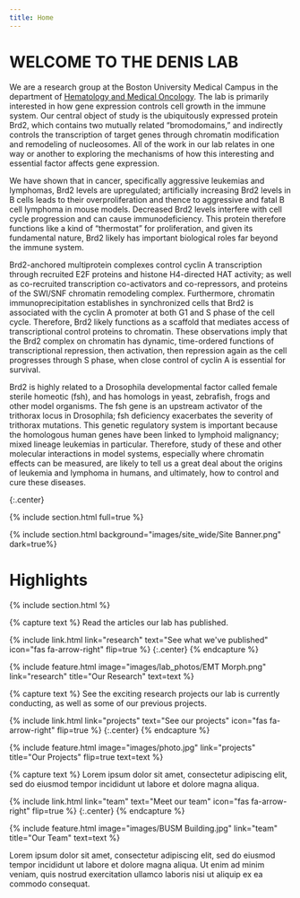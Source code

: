 ```yaml
---
title: Home
---
```


# WELCOME TO THE DENIS LAB

We are a research group at the Boston University Medical Campus in the department of [Hematology and Medical Oncology](https://www.bumc.bu.edu/hematology/). The lab is primarily interested in how gene expression controls cell growth in the immune system. Our central object of study is the ubiquitously expressed protein Brd2, which contains two mutually related “bromodomains,” and indirectly controls the transcription of target genes through chromatin modification and remodeling of nucleosomes. All of the work in our lab relates in one way or another to exploring the mechanisms of how this interesting and essential factor affects gene expression. <br>

We have shown that in cancer, specifically aggressive leukemias and lymphomas, Brd2 levels are upregulated; artificially increasing Brd2 levels in B cells leads to their overproliferation and thence to aggressive and fatal B cell lymphoma in mouse models. Decreased Brd2 levels interfere with cell cycle progression and can cause immunodeficiency. This protein therefore functions like a kind of “thermostat” for proliferation, and given its fundamental nature, Brd2 likely has important biological roles far beyond the immune system. <br>

Brd2-anchored multiprotein complexes control cyclin A transcription through recruited E2F proteins and histone H4-directed HAT activity; as well as co-recruited transcription co-activators and co-repressors, and proteins of the SWI/SNF chromatin remodeling complex. Furthermore, chromatin immunoprecipitation establishes in synchronized cells that Brd2 is associated with the cyclin A promoter at both G1 and S phase of the cell cycle. Therefore, Brd2 likely functions as a scaffold that mediates access of transcriptional control proteins to chromatin. These observations imply that the Brd2 complex on chromatin has dynamic, time-ordered functions of transcriptional repression, then activation, then repression again as the cell progresses through S phase, when close control of cyclin A is essential for survival.<br>

Brd2 is highly related to a Drosophila developmental factor called female sterile homeotic (fsh), and has homologs in yeast, zebrafish, frogs and other model organisms. The fsh gene is an upstream activator of the trithorax locus in Drosophila; fsh deficiency exacerbates the severity of trithorax mutations. This genetic regulatory system is important because the homologous human genes have been linked to lymphoid malignancy; mixed lineage leukemias in particular. Therefore, study of these and other molecular interactions in model systems, especially where chromatin effects can be measured, are likely to tell us a great deal about the origins of leukemia and lymphoma in humans, and ultimately, how to control and cure these diseases.<br>

{:.center}

{% include section.html full=true %}

{% include section.html background="images/site_wide/Site Banner.png" dark=true%}

# Highlights
{% include section.html %}


{% capture text %}
Read the articles our lab has published.

{%
  include link.html
  link="research"
  text="See what we've published"
  icon="fas fa-arrow-right"
  flip=true
%}
{:.center}
{% endcapture %}

{%
  include feature.html
  image="images/lab_photos/EMT Morph.png"
  link="research"
  title="Our Research"
  text=text
%}

{% capture text %}
See the exciting research projects our lab is currently conducting, as well as some of our previous projects.

{%
  include link.html
  link="projects"
  text="See our projects"
  icon="fas fa-arrow-right"
  flip=true
%}
{:.center}
{% endcapture %}

{%
  include feature.html
  image="images/photo.jpg"
  link="projects"
  title="Our Projects"
  flip=true
  text=text
%}

{% capture text %}
Lorem ipsum dolor sit amet, consectetur adipiscing elit, sed do eiusmod tempor incididunt ut labore et dolore magna aliqua.

{%
  include link.html
  link="team"
  text="Meet our team"
  icon="fas fa-arrow-right"
  flip=true
%}
{:.center}
{% endcapture %}

{%
  include feature.html
  image="images/BUSM Building.jpg"
  link="team"
  title="Our Team"
  text=text
%}

Lorem ipsum dolor sit amet, consectetur adipiscing elit, sed do eiusmod tempor incididunt ut labore et dolore magna aliqua.
Ut enim ad minim veniam, quis nostrud exercitation ullamco laboris nisi ut aliquip ex ea commodo consequat.
